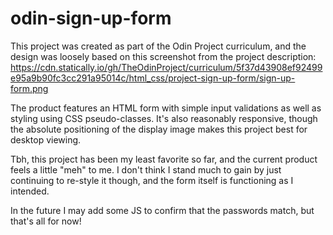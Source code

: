 # odin-sign-up-form

This project was created as part of the Odin Project curriculum, and the design was loosely based on this screenshot from the project description: https://cdn.statically.io/gh/TheOdinProject/curriculum/5f37d43908ef92499e95a9b90fc3cc291a95014c/html_css/project-sign-up-form/sign-up-form.png

The product features an HTML form with simple input validations as well as styling using CSS pseudo-classes. It's also reasonably responsive, though the absolute positioning of the display image makes this project best for desktop viewing.

Tbh, this project has been my least favorite so far, and the current product feels a little "meh" to me. I don't think I stand much to gain by just continuing to re-style it though, and the form itself is functioning as I intended.

In the future I may add some JS to confirm that the passwords match, but that's all for now!
